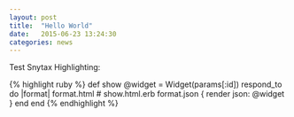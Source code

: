 ```yaml
---
layout: post
title:  "Hello World"
date:   2015-06-23 13:24:30
categories: news
---
```


Test Snytax Highlighting:

{% highlight ruby %}
def show
  @widget = Widget(params[:id])
  respond_to do |format|
    format.html # show.html.erb
    format.json { render json: @widget }
  end
end
{% endhighlight %}